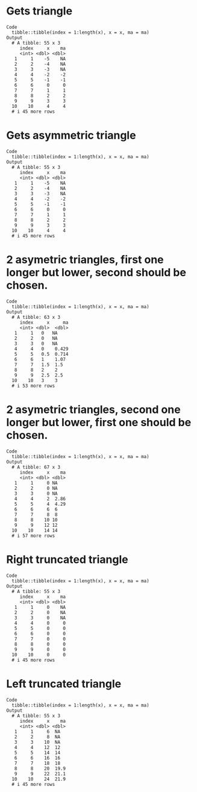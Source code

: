 # Gets triangle

    Code
      tibble::tibble(index = 1:length(x), x = x, ma = ma)
    Output
      # A tibble: 55 x 3
         index     x    ma
         <int> <dbl> <dbl>
       1     1    -5    NA
       2     2    -4    NA
       3     3    -3    NA
       4     4    -2    -2
       5     5    -1    -1
       6     6     0     0
       7     7     1     1
       8     8     2     2
       9     9     3     3
      10    10     4     4
      # i 45 more rows

# Gets asymmetric triangle

    Code
      tibble::tibble(index = 1:length(x), x = x, ma = ma)
    Output
      # A tibble: 55 x 3
         index     x    ma
         <int> <dbl> <dbl>
       1     1    -5    NA
       2     2    -4    NA
       3     3    -3    NA
       4     4    -2    -2
       5     5    -1    -1
       6     6     0     0
       7     7     1     1
       8     8     2     2
       9     9     3     3
      10    10     4     4
      # i 45 more rows

# 2 asymetric triangles, first one longer but lower, second should be chosen.

    Code
      tibble::tibble(index = 1:length(x), x = x, ma = ma)
    Output
      # A tibble: 63 x 3
         index     x     ma
         <int> <dbl>  <dbl>
       1     1   0   NA    
       2     2   0   NA    
       3     3   0   NA    
       4     4   0    0.429
       5     5   0.5  0.714
       6     6   1    1.07 
       7     7   1.5  1.5  
       8     8   2    2    
       9     9   2.5  2.5  
      10    10   3    3    
      # i 53 more rows

# 2 asymetric triangles, second one longer but lower, first one should be chosen.

    Code
      tibble::tibble(index = 1:length(x), x = x, ma = ma)
    Output
      # A tibble: 67 x 3
         index     x    ma
         <int> <dbl> <dbl>
       1     1     0 NA   
       2     2     0 NA   
       3     3     0 NA   
       4     4     2  2.86
       5     5     4  4.29
       6     6     6  6   
       7     7     8  8   
       8     8    10 10   
       9     9    12 12   
      10    10    14 14   
      # i 57 more rows

# Right truncated triangle

    Code
      tibble::tibble(index = 1:length(x), x = x, ma = ma)
    Output
      # A tibble: 55 x 3
         index     x    ma
         <int> <dbl> <dbl>
       1     1     0    NA
       2     2     0    NA
       3     3     0    NA
       4     4     0     0
       5     5     0     0
       6     6     0     0
       7     7     0     0
       8     8     0     0
       9     9     0     0
      10    10     0     0
      # i 45 more rows

# Left truncated triangle

    Code
      tibble::tibble(index = 1:length(x), x = x, ma = ma)
    Output
      # A tibble: 55 x 3
         index     x    ma
         <int> <dbl> <dbl>
       1     1     6  NA  
       2     2     8  NA  
       3     3    10  NA  
       4     4    12  12  
       5     5    14  14  
       6     6    16  16  
       7     7    18  18  
       8     8    20  19.9
       9     9    22  21.1
      10    10    24  21.9
      # i 45 more rows

